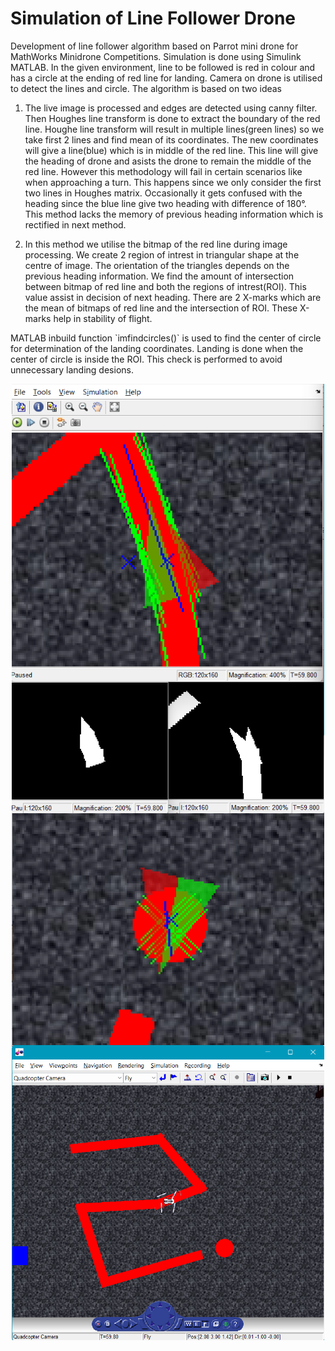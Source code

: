 # Simulation of Line Follower Drone

Development of line follower algorithm based on Parrot mini drone for MathWorks Minidrone Competitions. Simulation is done using Simulink MATLAB.
In the given environment, line to be followed is red in colour and has a circle at the ending of red line for landing. Camera on drone is utilised to detect the lines and circle.
The algorithm is based on two ideas
<br>
1) <p>The live image is processed and edges are detected using canny filter. Then Houghes line transform is done to extract the boundary of the red line. Houghe line transform will result in multiple lines(green lines) so we take first 2 lines and find mean of its coordinates. The new coordinates will give a line(blue) which is in middle of the red line. This line will give the heading of drone and asists the drone to remain the middle of the red line. However this methodology will fail in certain scenarios like when approaching a turn. This happens since we only consider the first two lines in Houghes matrix. Occasionally it gets confused with the heading since the blue line give two heading with difference of 180°. This method lacks the memory of previous heading information which is rectified in next method.</p>
2) <p>In this method we utilise the bitmap of the red line during image processing. We create 2 region of intrest in triangular shape at the centre of image. The orientation of the triangles depends on the previous heading information. We find the amount of intersection between bitmap of red line and both the regions of intrest(ROI). This value assist in decision of next heading. There are 2 X-marks which are the mean of bitmaps of red line and the intersection of ROI. These X-marks help in stability of flight.</p>
<p>MATLAB inbuild function `imfindcircles()` is used to find the center of circle for determination of the landing coordinates. Landing is done when the center of circle is inside the ROI. This check is performed to avoid unnecessary landing desions.</p>
<p align="center">
  <img width="500" align="center" src="src/vision.png" alt="vision"/>
  <img width="500" align="center" src="src/landing.png" alt="landing"/>
  <img width="500" align="center" src="src/path.png" alt="path"/>
</p>
